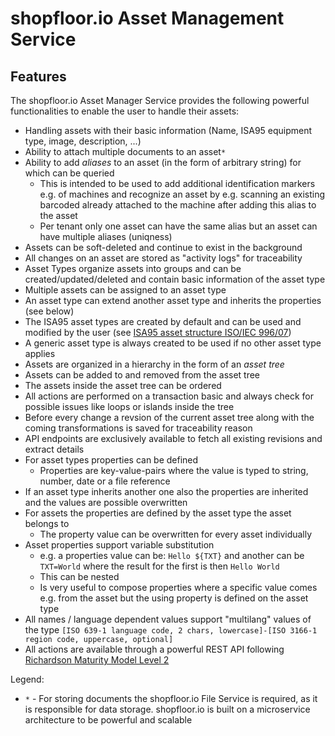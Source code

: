 # shopfloor.io Asset Management Service

## Features

The shopfloor.io Asset Manager Service provides the following powerful functionalities to enable the user to handle their assets:

 - Handling assets with their basic information (Name, ISA95 equipment type, image, description, ...)
 - Ability to attach multiple documents to an asset`*`
 - Ability to add _aliases_ to an asset (in the form of arbitrary string) for which can be queried
   - This is intended to be used to add additional identification markers e.g. of machines and recognize an asset by e.g. scanning an existing barcoded already attached to the machine after adding this alias to the asset
   - Per tenant only one asset can have the same alias but an asset can have multiple aliases (uniqness)
 - Assets can be soft-deleted and continue to exist in the background
 - All changes on an asset are stored as "activity logs" for traceability
 - Asset Types organize assets into groups and can be created/updated/deleted and contain basic information of the asset type
 - Multiple assets can be assigned to an asset type
 - An asset type can extend another asset type and inherits the properties (see below)
 - The ISA95 asset types are created by default and can be used and modified by the user (see [ISA95 asset structure ISO/IEC 996/07](https://www.researchgate.net/profile/Goekan-May/publication/310659261/figure/fig7/AS:617139522252807@1524148936601/ISA-95-equipment-hierarchy-model.png))
 - A generic asset type is always created to be used if no other asset type applies
 - Assets are organized in a hierarchy in the form of an _asset tree_
 - Assets can be added to and removed from the asset tree
 - The assets inside the asset tree can be ordered
 - All actions are performed on a transaction basic and always check for possible issues like loops or islands inside the tree
 - Before every change a revsion of the current asset tree along with the coming transformations is saved for traceability reason
 - API endpoints are exclusively available to fetch all existing revisions and extract details
 - For asset types properties can be defined
   - Properties are key-value-pairs where the value is typed to string, number, date or a file reference
 - If an asset type inherits another one also the properties are inherited and the values are possible overwritten
 - For assets the properties are defined by the asset type the asset belongs to
   - The property value can be overwritten for every asset individually
 - Asset properties support variable substitution
   - e.g. a properties value can be: `Hello ${TXT}` and another can be `TXT=World` where the result for the first is then `Hello World`
   - This can be nested
   - Is very useful to compose properties where a specific value comes e.g. from the asset but the using property is defined on the asset type
 - All names / language dependent values support "multilang" values of the type `[ISO 639-1 language code, 2 chars, lowercase]-[ISO 3166-1 region code, uppercase, optional]`
 - All actions are available through a powerful REST API following [Richardson Maturity Model Level 2](https://martinfowler.com/articles/richardsonMaturityModel.html#level2)

Legend:

 - `*` - For storing documents the shopfloor.io File Service is required, as it is responsible for data storage. shopfloor.io is built on a microservice architecture to be powerful and scalable
